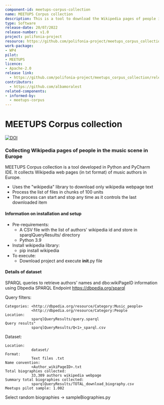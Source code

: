 ```yaml
---
component-id: meetups-corpus-collection
name: MEETUPS Corpus collection
description: This is a tool to download the Wikipedia pages of people in the music scene in Europe
type: Software
release-date: 20/07/2022
release-number: v1.0
project: polifonia-project
resource: https://github.com/polifonia-project/meetups_corpus_collection/
work-package:
- WP4
pilot:
- MEETUPS
licence: 
- Apache-2.0
release link:
  - https://github.com/polifonia-project/meetups_corpus_collection/releases/tag/v1.0
contributors:
  - https://github.com/albamoralest
related-components:
- informed-by: 
  - meetups-corpus
---
```


# MEETUPS Corpus collection

[![DOI](https://zenodo.org/badge/504547694.svg)](https://zenodo.org/badge/latestdoi/504547694)

### Collecting Wikipedia pages of people in the music scene in Europe


MEETUPS Corpus collection is a tool developed in Python and PyCharm IDE. It collects Wikipedia web pages (in txt format) of music authors in Europe.

- Uses the "wikipedia" library to download only wikipedia webpage text
- Process the list of files in chunks of 100 units
- The process can start and stop any time as it controls the last downloaded item


#### Information on installation and setup

- Pre-requirements:
  - A CSV file with the list of authors' wikipedia id and store in sparqlQueryResults/ directory
  - Python 3.9
- Install wikipedia library:
  - pip install wikipedia
- To execute:
  - Download project and execute __init__.py file

#### Details of dataset

SPARQL queries to retrieve authors' names and dbo:wikiPageID information using Dbpedia SPARQL Endpoint https://dbpedia.org/sparql

Query filters:
  
    Categories: <http://dbpedia.org/resource/Category:Music_people>
                <http://dbpedia.org/resource/Category:People
    Location:
                sparqlQueryResults/query.sparql
    Query results"
                sparqlQueryResults/Q<1>_sparql.csv

Dataset:
    
    Location:
                dataset/
    Format:
                Text files .txt
    Name convention:
                <Author_wikiPageID>.txt
    Total biographies collected: 
                33,309 authors wikipedia webpage
    Summary total biographies collected: 
                sparqlQueryResults/TOTAL_download_biography.csv
    Meetups pilot sample: 1.002

Select random biographies -> sampleBiographies.py

